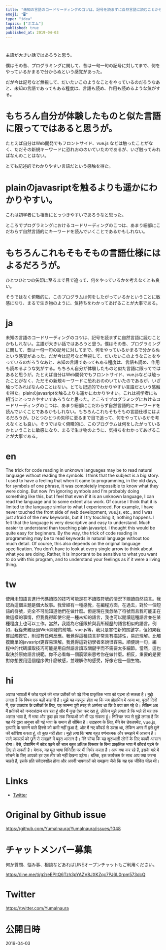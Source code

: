 ```yaml
---
title: "未知の言語のコードリーディングのコツは、記号を読まずに自然言語に読むことかもしれない。"
emoji: "🖥"
type: "idea"
topics: ["ポエム"]
published: true
published_at: 2019-04-03
---
```


# 
主語が大きい話ではあろうと思う。

僕はその昔、プログラミングに関して、昔は一句一句の記号に対してまで、何をやっているかまるで分からぬという感覚があった。

だが今は記号など無視して、だいたいこのようなことをやっているのだろうなあと、未知の言語であってもある程度は、言語も読め、作用も読めるような気がする。

# もちろん自分が体験したものと似た言語に限ってではあると思うが。

たとえば自分はWeb開発でもフロントサイド、vue.js などは触ったことがなく、ただその新規キーワードに恐れおののいていたのであるが、いざ触ってみればなんのことはない。

とても記述的でわかりやすい言語だという感触を得た。

# plainのjavasriptを触るよりも遥かにわかりやすい。

これは初学者にも相当にとっつきやすいであろうなと思った。

ところでプログラミングにおけるコードリーディングのこつは、あまり細部にこだわらず自然言語的にキーワードを読んでいくことであるかもしれない。

# もちろんこれもそもそもの言語仕様にはよるだろうが。

ひとつひとつの矢印に至るまで目で追って、何をやっているかを考えなくとも良い。

そうではなく俯瞰的に、このプログラムは何をしたがっているかということに敏感になり、まるで生き物のように、気持ちをわかってあげることが大事である。


# ja

未知の言語のコードリーディングのコツは、記号を読まずに自然言語に読むことかもしれない。主語が大きい話ではあろうと思う。僕はその昔、プログラミングに関して、昔は一句一句の記号に対してまで、何をやっているかまるで分からぬという感覚があった。だが今は記号など無視して、だいたいこのようなことをやっているのだろうなあと、未知の言語であってもある程度は、言語も読め、作用も読めるような気がする。もちろん自分が体験したものと似た言語に限ってではあると思うが。たとえば自分はWeb開発でもフロントサイド、vue.jsなどは触ったことがなく、ただその新規キーワードに恐れおののいていたのであるが、いざ触ってみればなんのことはない。とても記述的でわかりやすい言語だという感触を得た。plainのjavasriptを触るよりも遥かにわかりやすい。これは初学者にも相当にとっつきやすいであろうなと思った。ところでプログラミングにおけるコードリーディングのこつは、あまり細部にこだわらず自然言語的にキーワードを読んでいくことであるかもしれない。もちろんこれもそもそもの言語仕様にはよるだろうが。ひとつひとつの矢印に至るまで目で追って、何をやっているかを考えなくとも良い。そうではなく俯瞰的に、このプログラムは何をしたがっているかということに敏感になり、まるで生き物のように、気持ちをわかってあげることが大事である。


# en

The trick for code reading in unknown languages may be to read natural language without reading the symbols. I think that the subject is a big story. I used to have a feeling that when it came to programming, in the old days, for symbols of one phrase, it was completely impossible to know what they were doing. But now I'm ignoring symbols and I'm probably doing something like this, but I feel that even if it is an unknown language, I can read the language and to some extent also work. Of course I think that it is limited to the language similar to what I experienced. For example, I have never touched the front side of web development, vue.js, etc., and I was just afraid of the new keywords, but if I try touching it, nothing happens. I felt that the language is very descriptive and easy to understand. Much easier to understand than touching plain javasript. I thought this would be quite easy for beginners. By the way, the trick of code reading in programming may be to read keywords in natural language without too much detail. Of course, this also depends on the original language specification. You don't have to look at every single arrow to think about what you are doing. Rather, it is important to be sensitive to what you want to do with this program, and to understand your feelings as if it were a living thing.

# tw

使用未知語言進行代碼讀取的技巧可能是在不讀取符號的情況下閱讀自然語言。我認為這個主題是個大故事。我曾經有一種感覺，在編程方面，在過去，對於一個短語的符號，完全不可能知道他們在做什麼。但是現在我忽略了符號而且我可能正在做這樣的事情，但我覺得即使它是一種未知的語言，我也可以閱讀這種語言並在某種程度上也可以工作。當然，我認為它僅限於與我所經歷的語言相似的語言。例如，我從未觸及過Web開發的前端，vue.js等，我只是害怕新的關鍵字，但如果我嘗試觸摸它，則沒有任何反應。我覺得這種語言非常具有描述性，易於理解。比觸摸簡單的javasript更容易理解。我覺得這對初學者來說很容易。順便說一句，編程中的代碼讀取技巧可能是用自然語言讀取關鍵字而不需要太多細節。當然，這也取決於原始語言規範。你不必看每一個箭頭來思考你在做什麼。相反，重要的是要對你想要用這個程序做什麼敏感，並理解你的感受，好像它是一個生物。

# hi

अज्ञात भाषाओं में कोड पढ़ने की चाल प्रतीकों को पढ़े बिना प्राकृतिक भाषा को पढ़ना हो सकता है। मुझे लगता है कि विषय एक बड़ी कहानी है। मुझे यह महसूस होता था कि जब प्रोग्रामिंग में आया था, पुराने दिनों में, एक वाक्यांश के प्रतीकों के लिए, यह जानना पूरी तरह से असंभव था कि वे क्या कर रहे थे। लेकिन अब मैं प्रतीकों को नजरअंदाज कर रहा हूं और मैं कुछ ऐसा कर रहा हूं, लेकिन मुझे लगता है कि भले ही यह एक अज्ञात भाषा है, मैं भाषा और कुछ हद तक क्रियाओं को भी पढ़ सकता हूं। निश्चित रूप से मुझे लगता है कि यह मेरे द्वारा अनुभव की गई भाषा के समान ही सीमित है। उदाहरण के लिए, मैंने वेब डेवलपमेंट, vue.js, इत्यादि के सामने वाले हिस्से को कभी नहीं छुआ है, और मैं नए कीवर्ड से डरता था, लेकिन अगर मैं इसे छूने की कोशिश करता हूं, तो कुछ नहीं होता। मुझे लगा कि भाषा बहुत वर्णनात्मक और समझने में आसान है। सादे जलसर्प को छूने से समझने में बहुत आसान है। मैंने सोचा कि यह शुरुआती लोगों के लिए काफी आसान होगा। वैसे, प्रोग्रामिंग में कोड पढ़ने की चाल बहुत अधिक विस्तार के बिना प्राकृतिक भाषा में कीवर्ड पढ़ने के लिए हो सकती है। बेशक, यह मूल भाषा विनिर्देश पर भी निर्भर करता है। आप क्या कर रहे हैं, इसके बारे में सोचने के लिए आपको हर एक तीर को नहीं देखना पड़ेगा। बल्कि, इस कार्यक्रम के साथ आप क्या करना चाहते हैं, इसके प्रति संवेदनशील होना और अपनी भावनाओं को समझना जैसे कि यह एक जीवित चीज़ थी।

# Links

- [Twitter](https://twitter.com/YumaInaura/status/1113318383552954368)


# Original by Github issue

https://github.com/YumaInaura/YumaInaura/issues/1048








<!-- Update From Qiita API -->

# チャットメンバー募集


何か質問、悩み事、相談などあればLINEオープンチャットもご利用ください。

https://line.me/ti/g2/eEPltQ6Tzh3pYAZV8JXKZqc7PJ6L0rpm573dcQ





# Twitter


https://twitter.com/YumaInaura


<!-- Update From Qiita API -->



# 公開日時

2019-04-03
